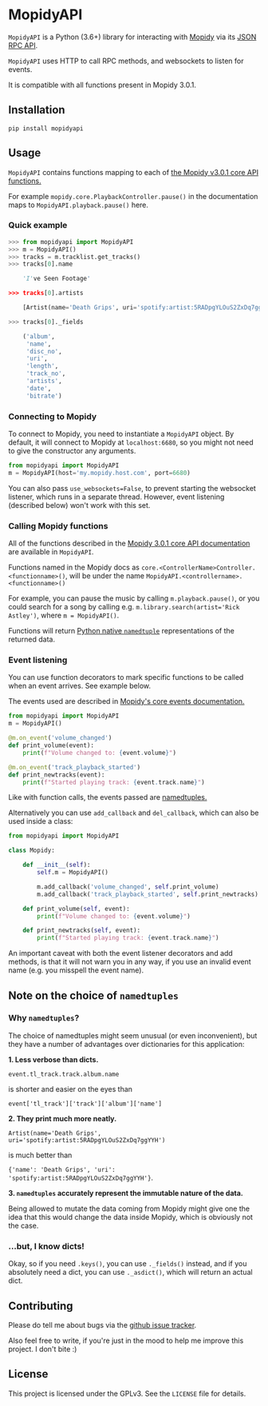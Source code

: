 MopidyAPI
=========

`MopidyAPI` is a Python (3.6+) library for interacting with
[Mopidy](https://www.mopidy.com/) via its [JSON RPC
API](https://docs.mopidy.com/en/latest/api/http/).

`MopidyAPI` uses HTTP to call RPC methods, and websockets to listen for events.

It is compatible with all functions present in Mopidy 3.0.1.

## Installation

```
pip install mopidyapi
```

## Usage

`MopidyAPI` contains functions mapping to each of [the Mopidy v3.0.1 core API functions.](https://docs.mopidy.com/en/latest/api/core/)

For example `mopidy.core.PlaybackController.pause()` in the documentation maps to `MopidyAPI.playback.pause()` here.

### Quick example

```python
>>> from mopidyapi import MopidyAPI
>>> m = MopidyAPI()
>>> tracks = m.tracklist.get_tracks()
>>> tracks[0].name

	'I've Seen Footage'

>>> tracks[0].artists

	[Artist(name='Death Grips', uri='spotify:artist:5RADpgYLOuS2ZxDq7ggYYH')]

>>> tracks[0]._fields

	('album',
	 'name',
	 'disc_no',
	 'uri',
	 'length',
	 'track_no',
	 'artists',
	 'date',
	 'bitrate')
```


### Connecting to Mopidy

To connect to Mopidy, you need to instantiate a `MopidyAPI` object.
By default, it will connect to Mopidy at `localhost:6680`,
so you might not need to give the constructor any arguments.

```python
from mopidyapi import MopidyAPI
m = MopidyAPI(host='my.mopidy.host.com', port=6680)
```

You can also pass `use_websockets=False`, to prevent starting the websocket listener,
which runs in a separate thread. However, event listening (described below) won't work with this set.


### Calling Mopidy functions

All of the functions described in the
[Mopidy 3.0.1 core API documentation](http://docs.mopidy.com/en/latest/api/core/)
are available in `MopidyAPI`.

Functions named in the Mopidy docs as `core.<ControllerName>Controller.<functionname>()`,
will be under the name `MopidyAPI.<controllername>.<functionname>()`

For example, you can pause the music by calling `m.playback.pause()`,
or you could search for a song by calling e.g. `m.library.search(artist='Rick Astley')`, where `m = MopidyAPI()`.

Functions will return
[Python native `namedtuple`](https://docs.python.org/3.7/library/collections.html#collections.namedtuple)
representations of the returned data.


### Event listening

You can use function decorators to mark specific functions to be called when an event arrives. See example below.

The events used are described in [Mopidy's core events documentation.](https://docs.mopidy.com/en/latest/api/core/#core-events)

```python
from mopidyapi import MopidyAPI
m = MopidyAPI()

@m.on_event('volume_changed')
def print_volume(event):
    print(f"Volume changed to: {event.volume}")

@m.on_event('track_playback_started')
def print_newtracks(event):
    print(f"Started playing track: {event.track.name}")

```

Like with function calls, the events passed are [namedtuples.](https://docs.python.org/3.7/library/collections.html#collections.namedtuple)

Alternatively you can use `add_callback` and `del_callback`, which can also be used
inside a class:
```python
from mopidyapi import MopidyAPI

class Mopidy:

    def __init__(self):
        self.m = MopidyAPI()

        m.add_callback('volume_changed', self.print_volume)
        m.add_callback('track_playback_started', self.print_newtracks)

    def print_volume(self, event):
        print(f"Volume changed to: {event.volume}")

    def print_newtracks(self, event):
        print(f"Started playing track: {event.track.name}")

```

An important caveat with both the event listener decorators and add methods,
is that it will not warn you in any way, if you use an invalid event name (e.g. you misspell the event name).

## Note on the choice of `namedtuples`

### Why `namedtuples`?

The choice of namedtuples might seem unusual (or even inconvenient),
but they have a number of advantages over dictionaries for this application:

**1. Less verbose than dicts.**

`event.tl_track.track.album.name`

is shorter and easier on the eyes than

`event['tl_track']['track']['album']['name']`

**2. They print much more neatly.**

`Artist(name='Death Grips', uri='spotify:artist:5RADpgYLOuS2ZxDq7ggYYH')`

is much better than

`{'name': 'Death Grips', 'uri': 'spotify:artist:5RADpgYLOuS2ZxDq7ggYYH'}`.

**3. `namedtuples` accurately represent the immutable nature of the data.**

Being allowed to mutate the data coming from Mopidy might give one the idea that this would change the data inside Mopidy, which is obviously not the case.


### ...but, I know dicts!

Okay, so if you need `.keys()`, you can use `._fields()` instead,
and if you absolutely need a dict, you can use `._asdict()`,
which will return an actual dict.


## Contributing

Please do tell me about bugs via the [github issue tracker](https://github.com/AsbjornOlling/mopidyapi).

Also feel free to write, if you're just in the mood to help me improve this project. I don't bite :)


## License

This project is licensed under the GPLv3.
See the `LICENSE` file for details.
